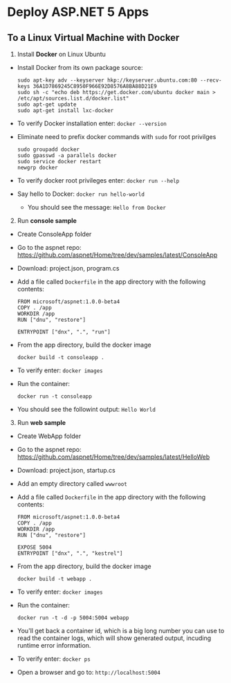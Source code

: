 # Deploy ASP.NET 5 Apps
## To a Linux Virtual Machine with Docker

1. Install **Docker** on Linux Ubuntu

  - Install Docker from its own package source:

    ```
    sudo apt-key adv --keyserver hkp://keyserver.ubuntu.com:80 --recv-keys 36A1D7869245C8950F966E92D8576A8BA88D21E9
    sudo sh -c "echo deb https://get.docker.com/ubuntu docker main > /etc/apt/sources.list.d/docker.list"
    sudo apt-get update
    sudo apt-get install lxc-docker
    ```
  - To verify Docker installation enter: `docker --version`
  - Eliminate need to prefix docker commands with `sudo` for root privilges

    ```
    sudo groupadd docker
    sudo gpasswd -a parallels docker
    sudo service docker restart
    newgrp docker
    ```
  - To verify docker root privileges enter: `docker run --help`
  - Say hello to Docker: `docker run hello-world`
    + You should see the message: `Hello from Docker`

2. Run **console sample**
  - Create ConsoleApp folder
  - Go to the aspnet repo: https://github.com/aspnet/Home/tree/dev/samples/latest/ConsoleApp
  - Download: project.json, program.cs
  - Add a file called `Dockerfile` in the app directory with the following contents:

    ```
    FROM microsoft/aspnet:1.0.0-beta4
    COPY . /app
    WORKDIR /app
    RUN ["dnu", "restore"]
    
    ENTRYPOINT ["dnx", ".", "run"]
    ```
  - From the app directory, build the docker image

    ```
    docker build -t consoleapp .
    ```
  - To verify enter: `docker images`
  - Run the container:

    ```
    docker run -t consoleapp
    ```
  - You should see the followint output: `Hello World`
  
3. Run **web sample**
  - Create WebApp folder
  - Go to the aspnet repo: https://github.com/aspnet/Home/tree/dev/samples/latest/HelloWeb
  - Download: project.json, startup.cs
  - Add an empty directory called `wwwroot`
  - Add a file called `Dockerfile` in the app directory with the following contents:

    ```
    FROM microsoft/aspnet:1.0.0-beta4
    COPY . /app
    WORKDIR /app
    RUN ["dnu", "restore"]
    
    EXPOSE 5004
    ENTRYPOINT ["dnx", ".", "kestrel"]
    ```
  - From the app directory, build the docker image

    ```
    docker build -t webapp .
    ```
  - To verify enter: `docker images`
  - Run the container:

    ```
    docker run -t -d -p 5004:5004 webapp
    ```
  - You'll get back a container id, which is a big long number you can use to read the container logs, which will show generated output, incuding runtime error information.
  - To verify enter: `docker ps`
  - Open a browser and go to: `http://localhost:5004`

